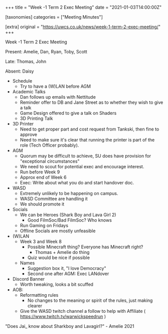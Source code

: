 +++
title = "Week -1 Term 2 Exec Meeting"
date = "2021-01-03T14:00:00Z"

[taxonomies]
categories = ["Meeting Minutes"]

[extra]
original = "https://uwcs.co.uk/news/week-1-term-2-exec-meeting/"
+++

<p>Week -1 Term 2 Exec Meeting</p>

<!-- more -->

Present: Amelie, Dan, Ryan, Toby, Scott

Late: Thomas, John

Absent: Daisy

  - Schedule
      - Try to have a (W)LAN before AGM
  - Academic Talks
      - Dan follows up emails with Nettitude
      - Reminder offer to DB and Jane Street as to whether they wish to give a talk
      - Game Design offered to give a talk on Shaders
      - 3D Printing Talk
  - 3D Printer
      - Need to get proper part and cost request from Tankski, then fine to approve
      - Need to make sure it's clear that running the printer is part of the role (Tech Officer probably).
  - AGM
      - Quorum may be difficult to achieve, SU does have provision for "exceptional circumstances"
      - We need to scout for potential exec and encourage interest.
      - Run before Week 9
      - Approx end of Week 6
      - Exec: Write about what you do and start handover doc.
  - WASD
      - Extremely unlikely to be happening on campus.
      - WASD Committee are handling it
      - We should promote it
  - Socials
      - We can be Heroes (Shark Boy and Lava Girl 2)
          - Good FilmSoc/Bad FilmSoc? Who knows
      - Run Gaming on Fridays
      - Offline Socials are mostly unfeasible
  - (W)LAN
      - Week 3 and Week 8
          - Possible Minecraft thing? Everyone has Minecraft right?
              - Thomas + Amelie do thing
          - Quiz would be nice if possible
      - Names
          - Suggestion box it, "I love Democracy"
          - Second one after AGM: Exec LANdover
  - Discord Banner
      - Worth tweaking, looks a bit scuffed
  - AOB:
      - Reformatting rules
          - No changes to the meaning or spirit of the rules, just making clearer
      - Give the WASD twitch channel a follow to help with Affiliate ( <https://www.twitch.tv/warwickspeedrun> )

"Does Jai\_ know about Sharkboy and Lavagirl?" - Amelie 2021

